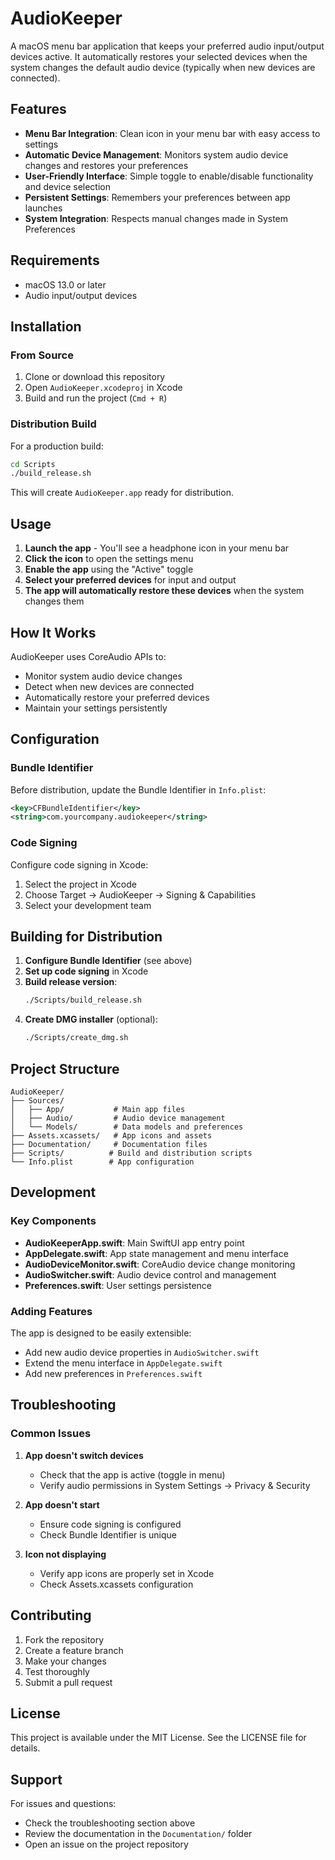 # AudioKeeper

A macOS menu bar application that keeps your preferred audio input/output devices active. It automatically restores your selected devices when the system changes the default audio device (typically when new devices are connected).

## Features

- **Menu Bar Integration**: Clean icon in your menu bar with easy access to settings
- **Automatic Device Management**: Monitors system audio device changes and restores your preferences
- **User-Friendly Interface**: Simple toggle to enable/disable functionality and device selection
- **Persistent Settings**: Remembers your preferences between app launches
- **System Integration**: Respects manual changes made in System Preferences

## Requirements

- macOS 13.0 or later
- Audio input/output devices

## Installation

### From Source

1. Clone or download this repository
2. Open `AudioKeeper.xcodeproj` in Xcode
3. Build and run the project (`Cmd + R`)

### Distribution Build

For a production build:

```bash
cd Scripts
./build_release.sh
```

This will create `AudioKeeper.app` ready for distribution.

## Usage

1. **Launch the app** - You'll see a headphone icon in your menu bar
2. **Click the icon** to open the settings menu
3. **Enable the app** using the "Active" toggle
4. **Select your preferred devices** for input and output
5. **The app will automatically restore these devices** when the system changes them

## How It Works

AudioKeeper uses CoreAudio APIs to:
- Monitor system audio device changes
- Detect when new devices are connected
- Automatically restore your preferred devices
- Maintain your settings persistently

## Configuration

### Bundle Identifier
Before distribution, update the Bundle Identifier in `Info.plist`:
```xml
<key>CFBundleIdentifier</key>
<string>com.yourcompany.audiokeeper</string>
```

### Code Signing
Configure code signing in Xcode:
1. Select the project in Xcode
2. Choose Target → AudioKeeper → Signing & Capabilities
3. Select your development team

## Building for Distribution

1. **Configure Bundle Identifier** (see above)
2. **Set up code signing** in Xcode
3. **Build release version**:
   ```bash
   ./Scripts/build_release.sh
   ```
4. **Create DMG installer** (optional):
   ```bash
   ./Scripts/create_dmg.sh
   ```

## Project Structure

```
AudioKeeper/
├── Sources/
│   ├── App/           # Main app files
│   ├── Audio/         # Audio device management
│   └── Models/        # Data models and preferences
├── Assets.xcassets/   # App icons and assets
├── Documentation/     # Documentation files
├── Scripts/          # Build and distribution scripts
└── Info.plist        # App configuration
```

## Development

### Key Components

- **AudioKeeperApp.swift**: Main SwiftUI app entry point
- **AppDelegate.swift**: App state management and menu interface
- **AudioDeviceMonitor.swift**: CoreAudio device change monitoring
- **AudioSwitcher.swift**: Audio device control and management
- **Preferences.swift**: User settings persistence

### Adding Features

The app is designed to be easily extensible:
- Add new audio device properties in `AudioSwitcher.swift`
- Extend the menu interface in `AppDelegate.swift`
- Add new preferences in `Preferences.swift`

## Troubleshooting

### Common Issues

1. **App doesn't switch devices**
   - Check that the app is active (toggle in menu)
   - Verify audio permissions in System Settings → Privacy & Security

2. **App doesn't start**
   - Ensure code signing is configured
   - Check Bundle Identifier is unique

3. **Icon not displaying**
   - Verify app icons are properly set in Xcode
   - Check Assets.xcassets configuration

## Contributing

1. Fork the repository
2. Create a feature branch
3. Make your changes
4. Test thoroughly
5. Submit a pull request

## License

This project is available under the MIT License. See the LICENSE file for details.

## Support

For issues and questions:
- Check the troubleshooting section above
- Review the documentation in the `Documentation/` folder
- Open an issue on the project repository